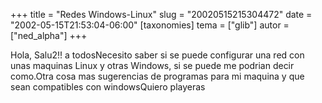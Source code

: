+++
title = "Redes Windows-Linux"
slug = "20020515215304472"
date = "2002-05-15T21:53:04-06:00"
[taxonomies]
tema = ["glib"]
autor = ["ned_alpha"]
+++

Hola, Salu2!! a todosNecesito saber si se puede configurar una red con
unas maquinas Linux y otras Windows, si se puede me podrian decir
como.Otra cosa mas sugerencias de programas para mi maquina y que sean
compatibles con windowsQuiero playeras

